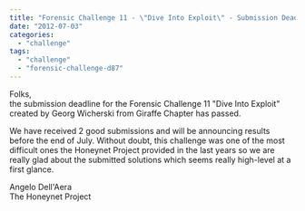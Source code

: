```yaml
---
title: "Forensic Challenge 11 - \"Dive Into Exploit\" - Submission Deadline Passed"
date: "2012-07-03"
categories: 
  - "challenge"
tags: 
  - "challenge"
  - "forensic-challenge-d87"
---
```


Folks,  
the submission deadline for the Forensic Challenge 11 "Dive Into Exploit" created by Georg Wicherski from Giraffe Chapter has passed.  
  
We have received 2 good submissions and will be announcing results before the end of July. Without doubt, this challenge was one of the most difficult ones the Honeynet Project provided in the last years so we are really glad about the submitted solutions which seems really high-level at a first glance.  
  
Angelo Dell'Aera  
The Honeynet Project
